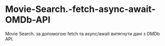 # Movie-Search.-fetch-async-await-OMDb-API
Movie Search.  за допомогою fetch та async/await витягнути дані з OMDb API.
